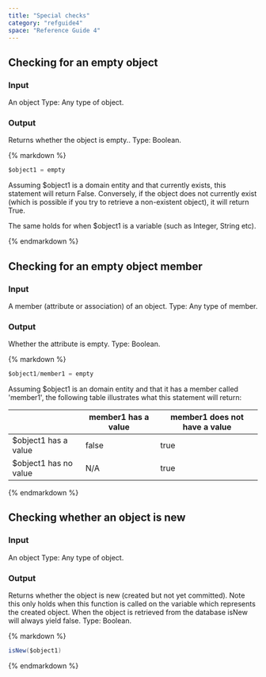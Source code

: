 ```yaml
---
title: "Special checks"
category: "refguide4"
space: "Reference Guide 4"
---
```

## Checking for an empty object

### Input

An object
Type: Any type of object.

### Output

Returns whether the object is empty..
Type: Boolean.

<div class="alert alert-info">{% markdown %}

```java
$object1 = empty

```

Assuming $object1 is a domain entity and that currently exists, this statement will return False. Conversely, if the object does not currently exist (which is possible if you try to retrieve a non-existent object), it will return True.

The same holds for when $object1 is a variable (such as Integer, String etc).

{% endmarkdown %}</div>

## Checking for an empty object member

### Input

A member (attribute or association) of an object.
Type: Any type of member.

### Output

Whether the attribute is empty.
Type: Boolean.

<div class="alert alert-info">{% markdown %}

```java
$object1/member1 = empty

```

Assuming $object1 is an domain entity and that it has a member called 'member1', the following table illustrates what this statement will return:

|   | member1 has a value | member1 does not have a value |
| --- | --- | --- |
| $object1 has a value | false | true |
| $object1 has no value | N/A | true |

{% endmarkdown %}</div>

## Checking whether an object is new

### Input

An object
Type: Any type of object.

### Output

Returns whether the object is new (created but not yet committed). Note this only holds when this function is called on the variable which represents the created object. When the object is retrieved from the database isNew will always yield false.
Type: Boolean.

<div class="alert alert-info">{% markdown %}

```java
isNew($object1)

```

{% endmarkdown %}</div>